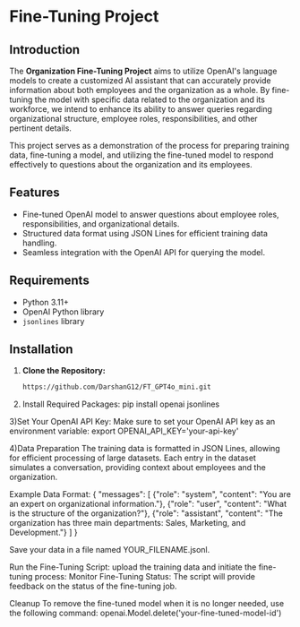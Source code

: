 #  Fine-Tuning Project

## Introduction

The **Organization Fine-Tuning Project** aims to utilize OpenAI's language models to create a customized AI assistant that can accurately provide information about both employees and the organization as a whole. By fine-tuning the model with specific data related to the organization and its workforce, we intend to enhance its ability to answer queries regarding organizational structure, employee roles, responsibilities, and other pertinent details.

This project serves as a demonstration of the process for preparing training data, fine-tuning a model, and utilizing the fine-tuned model to respond effectively to questions about the organization and its employees.

## Features

- Fine-tuned OpenAI model to answer questions about employee roles, responsibilities, and organizational details.
- Structured data format using JSON Lines for efficient training data handling.
- Seamless integration with the OpenAI API for querying the model.

## Requirements

- Python 3.11+
- OpenAI Python library
- `jsonlines` library

## Installation

1. **Clone the Repository:**
   ```bash
   https://github.com/DarshanG12/FT_GPT4o_mini.git
   

2) Install Required Packages:
 pip install openai jsonlines

3)Set Your OpenAI API Key: Make sure to set your OpenAI API key as an environment variable:
export OPENAI_API_KEY='your-api-key'

4)Data Preparation
The training data is formatted in JSON Lines, allowing for efficient processing of large datasets. Each entry in the dataset simulates a conversation, providing context about employees and the organization.

Example Data Format:
{
    "messages": [
        {"role": "system", "content": "You are an expert on organizational information."},
        {"role": "user", "content": "What is the structure of the organization?"},
        {"role": "assistant", "content": "The organization has three main departments: Sales, Marketing, and Development."}
   ]
}

Save your data in a file named YOUR_FILENAME.jsonl.

Run the Fine-Tuning Script: upload the training data and initiate the fine-tuning process:
Monitor Fine-Tuning Status: The script will provide feedback on the status of the fine-tuning job.

Cleanup
To remove the fine-tuned model when it is no longer needed, use the following command:
openai.Model.delete('your-fine-tuned-model-id')









